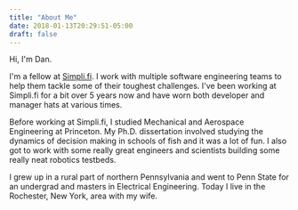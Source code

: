 ```yaml
---
title: "About Me"
date: 2018-01-13T20:29:51-05:00
draft: false
---
```


Hi, I'm Dan.

I'm a fellow at [Simpli.fi](https://simpli.fi).  I work with multiple software
engineering teams to help them tackle some of their toughest challenges.  I've
been working at Simpli.fi for a bit over 5 years now and have worn both
developer and manager hats at various times.

Before working at Simpli.fi, I studied Mechanical and Aerospace Engineering
at Princeton.  My Ph.D. dissertation involved studying the dynamics of decision
making in schools of fish and it was a lot of fun.  I also got to work with
some really great engineers and scientists building some really neat robotics
testbeds.

I grew up in a rural part of northern Pennsylvania and went to Penn State for
an undergrad and masters in Electrical Engineering.  Today I live in the
Rochester, New York, area with my wife.
